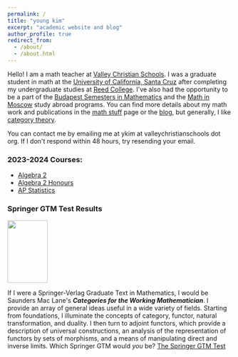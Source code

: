 ```yaml
---
permalink: /
title: "young kim"
excerpt: "academic website and blog"
author_profile: true
redirect_from: 
  - /about/
  - /about.html
---
```


Hello! I am a math teacher at [Valley Christian Schools](https://valleychristianschools.org/). I was a graduate student in math at the [University of California, Santa Cruz](https://www.math.ucsc.edu/index.html) after completing my undergraduate studies at [Reed College](https://www.reed.edu/math/). I've also had the opportunity to be a part of the [Budapest Semesters in Mathematics](https://budapestsemesters.com/) and the [Math in Moscow](https://mathinmoscow.org/) study abroad programs. You can find more details about my math work and publications in the [math stuff](/math/) page or the [blog](/blog/), but generally, I like [category theory](https://en.wikipedia.org/wiki/Abstract_nonsense).

You can contact me by emailing me at ykim at valleychristianschools dot org. 
If I don't respond within 48 hours, try resending your email. 

### 2023-2024 Courses:
  * [Algebra 2](/alg2/)
  * [Algebra 2 Honours](/alg2h/)
  * [AP Statistics](/apstats/)



### Springer GTM Test Results 
<img src="http://math.jhu.edu/~savitt/GTM/maclane.jpg" width=90 height=140 alt="">

If I were a Springer-Verlag Graduate Text in Mathematics, I would be Saunders Mac Lane's <b><i>Categories for the Working Mathematician</i></b>.
I provide an array of general ideas useful in a wide variety of fields.  Starting from foundations, I illuminate the concepts of category, functor, natural transformation, and duality.
I then turn to adjoint functors, which provide a description of universal constructions, an analysis of the representation of functors by sets of morphisms, and a means of manipulating direct and inverse limits.
Which Springer GTM would <i>you</i> be? [The Springer GTM Test](http://math.jhu.edu/~savitt/GTM.html)
